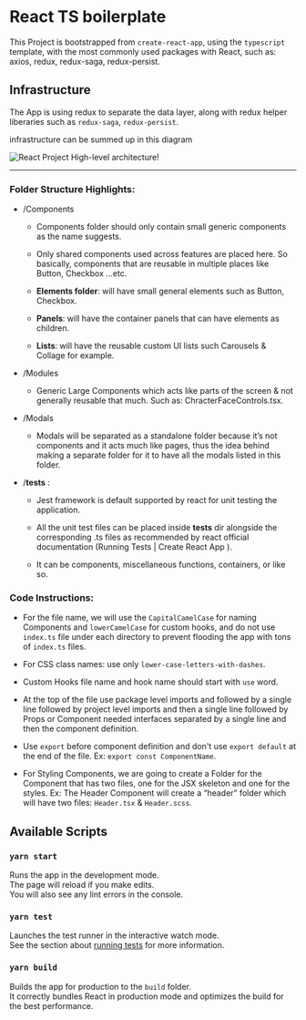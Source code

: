 # React TS boilerplate

This Project is bootstrapped from `create-react-app`, using the `typescript` template, with the most commonly used packages with React, such as: axios, redux, redux-saga, redux-persist.

## Infrastructure

The App is using redux to separate the data layer, along with redux helper liberaries such as `redux-saga`, `redux-persist`.

infrastructure can be summed up in this diagram

![React Project High-level architecture!](https://miro.medium.com/max/1400/0*wwuz-mU0KY4vsjLo)

---

### Folder Structure Highlights:

- /Components

  - Components folder should only contain small generic components as the name suggests.

  - Only shared components used across features are placed here. So basically, components that are reusable in multiple places like Button, Checkbox ...etc.

  - **Elements folder**: will have small general elements such as Button, Checkbox.

  - **Panels**: will have the container panels that can have elements as children.

  - **Lists**: will have the reusable custom UI lists such Carousels & Collage for example.

- /Modules

  - Generic Large Components which acts like parts of the screen & not generally reusable that much. Such as: ChracterFaceControls.tsx.

- /Modals

  - Modals will be separated as a standalone folder because it’s not components and it acts much like pages, thus the idea behind making a separate folder for it to have all the modals listed in this folder.

- /**tests** :

  - Jest framework is default supported by react for unit testing the application.

  - All the unit test files can be placed inside **tests** dir alongside the corresponding .ts files as recommended by react official documentation (Running Tests | Create React App ).

  - It can be components, miscellaneous functions, containers, or like so.

### Code Instructions:

- For the file name, we will use the `CapitalCamelCase` for naming Components and `lowerCamelCase` for custom hooks, and do not use `index.ts` file under each directory to prevent flooding the app with tons of `index.ts` files.

- For CSS class names: use only `lower-case-letters-with-dashes`.

- Custom Hooks file name and hook name should start with `use` word.

- At the top of the file use package level imports and followed by a single line followed by project level imports and then a single line followed by Props or Component needed interfaces separated by a single line and then the component definition.

- Use `export` before component definition and don't use `export default` at the end of the file. Ex: `export const ComponentName`.

- For Styling Components, we are going to create a Folder for the Component that has two files, one for the JSX skeleton and one for the styles. Ex: The Header Component will create a “header” folder which will have two files: `Header.tsx` & `Header.scss`.

## Available Scripts

### `yarn start`

Runs the app in the development mode.<br />
The page will reload if you make edits.<br />
You will also see any lint errors in the console.

### `yarn test`

Launches the test runner in the interactive watch mode.<br />
See the section about [running tests](https://facebook.github.io/create-react-app/docs/running-tests) for more information.

### `yarn build`

Builds the app for production to the `build` folder.<br />
It correctly bundles React in production mode and optimizes the build for the best performance.
